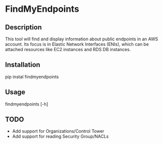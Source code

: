 # FindMyEndpoints

## Description

This tool will find and display information about public endpoints in an AWS
 account. Its focus is in Elastic Network Interfaces (ENIs), which can be
 attached resources like EC2 instances and RDS DB instances.

## Installation

pip instal findmyendpoints

## Usage

findmyendpoints [-h]

## TODO

* Add support for Organizations/Control Tower
* Add support for reading Security Group/NACLs
